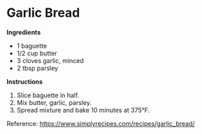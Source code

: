 # Garlic Bread

**Ingredients**
- 1 baguette
- 1/2 cup butter
- 3 cloves garlic, minced
- 2 tbsp parsley

**Instructions**
1. Slice baguette in half.
2. Mix butter, garlic, parsley.
3. Spread mixture and bake 10 minutes at 375°F.

Reference: https://www.simplyrecipes.com/recipes/garlic_bread/
